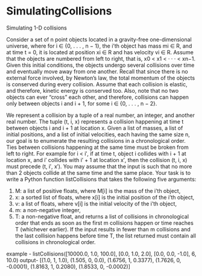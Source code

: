 # SimulatingCollisions
Simulating 1-D collisions

Consider a set of n point objects located in a gravity-free one-dimensional universe, where for i ∈ {0, . . . , n − 1}, the i’th object has mass mi ∈ R, and at
time t = 0, it is located at position xi ∈ R and has velocity vi ∈ R. Assume that the objects are numbered
from left to right, that is, x0 < x1 < · · · < xn−1. Given this initial conditions, the objects undergo several
collisions over time and eventually move away from one another. Recall that since there is no external force
involved, by Newton’s law, the total momentum of the objects is conserved during every collision. Assume
that each collision is elastic, and therefore, kinetic energy is conserved too. Also, note that no two objects
can ever “cross” each other, and therefore, collisions can happen only between objects i and i + 1, for some
i ∈ {0, . . . , n − 2}.

We represent a collision by a tuple of a real number, an integer, and another real number. The tuple
(t, i, x) represents a collision happening at time t between objects i and i + 1 at location x. Given a list of
masses, a list of initial positions, and a list of initial velocities, each having the same size n, our goal is to
enumerate the resulting collisions in a chronological order. Ties between collisions happening at the same
time must be broken from left to right. For example for i < i′, if at time t, object i collides with i + 1 at
location x, and i′ collides with i′ + 1 at location x′, then the collision (t, i, x) must precede (t, i′, x′). You
may assume that the input is such that no more than 2 objects collide at the same time and the same place.
Your task is to write a Python function listCollisions that takes the following five arguments:
1. M: a list of positive floats, where M[i] is the mass of the i’th object,
2. x: a sorted list of floats, where x[i] is the initial position of the i’th object,
3. v: a list of floats, where v[i] is the initial velocity of the i’th object,
4. m: a non-negative integer,
5. T: a non-negative float,
and returns a list of collisions in chronological order that ends as soon as the first m collisions happen or
time reaches T (whichever earlier). If the input results in fewer than m collisions and the last collision
happens before time T, the list returned must contain all collisions in chronological order.

example - 
listCollisions([10000.0, 1.0, 100.0], [0.0, 1.0, 2.0], [0.0, 0.0, -1.0], 6, 10.0)
output-
[(1.0, 1, 1.0), (1.505, 0, 0.0), (1.6756, 1, 0.3377), (1.7626, 0, -0.0001), (1.8163, 1,
0.2080), (1.8533, 0, -0.0002)]

